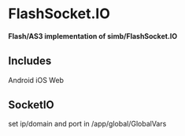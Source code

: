 # FlashSocket.IO
#### Flash/AS3 implementation of simb/FlashSocket.IO


## Includes 
Android
iOS
Web

## SocketIO
set ip/domain and port in /app/global/GlobalVars